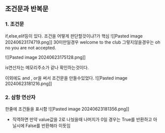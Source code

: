 
## 조건문과 반복문 

### 1. 조건문
if,else,elif등이 있다.
조건을 어떻게 판단할것이냐?가 핵심
![[Pasted image 20240623174719.png]]
30미만일경우 welcome to the club
그렇지않을경우는 oh no you are not accepted.

![[Pasted image 20240623175128.png]]

is연산자는 메모리주소가 같나 확인하는것이다. 


이외에도 and , or을 써서 조건문을 만들수있었다.
![[Pasted image 20240623181216.png]]

### 2. 삼항 연산자
한줄에 조건들을 표시함
![[Pasted image 20240623181356.png]]
- 직역하면 만약 value값을 2로 나눴을때 나머지가 0일 경우는 True를 반환하고 아닐시에 False를 반환해라 이뜻임